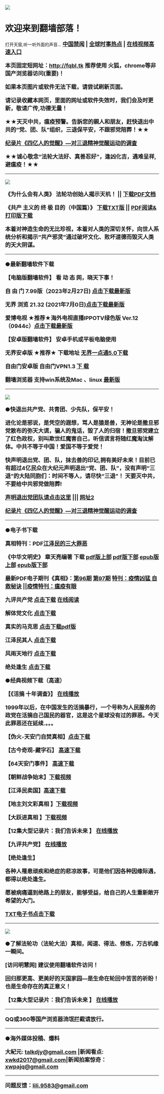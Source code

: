 ![](https://raw.githubusercontent.com/osurf/up/master/tu2.gif)

<a name="1" id="1" target="_blank"></a> <span id="1"></span>
# 欢迎来到翻墙部落！

打开天窗,听一听外面的声音... <A href="https://github.com/uuu3/u/blob/master/u.md#1" target=_blank><STRONG><FONT size=4>中国禁闻</FONT></STRONG></A><STRONG><FONT size=4> | </FONT></STRONG><A href="https://github.com/uuu3/u/blob/master/u.md#1" target=_blank><STRONG><FONT size=4>全球时事热点</FONT></STRONG></A><STRONG><FONT size=4> | [在线视频高速入口](https://d7gsazrogqicg.cloudfront.net/98gj)

**本页固定短网址**：**http://fqbl.tk**  推荐使用 火狐，chrome等非国产浏览器访问(重要)！

**如果本页图片或软件无法下载，请尝试刷新页面。**

**请记录收藏本网页，里面的网址或软件失效时，我们会及时更新，敬请广传,功德无量！**

★★天灭中共，瘟疫预警。告訴您的親人和朋友，赶快退出中共的“党、团、队”组织，**三退保平安**，不跟邪党陪葬！★★

 </FONT></STRONG><A href="https://d1j7c6m023fl7x.cloudfront.net/dta2V" target=_blank><STRONG><FONT size=4>纪录片《四亿人的觉醒》—对三退精神觉醒运动的调查</FONT></STRONG></A><STRONG><FONT size=4> 

★★诚心敬念“**法轮大法好、真善忍好**”，逢凶化吉，遇难呈祥,避瘟疫！★★

----------------------------------------------------------------------

![](https://raw.githubusercontent.com/osurf/up/master/Web-Banner.jpg)

**《为什么会有人类》** 法轮功创始人揭示天机！ || [下载PDF文档](https://bitbucket.org/fastfile2010/aaa202102/downloads/20230120.pdf) 

《共<m>产 主义的 终 极 目的（中国篇）》  [下载TXT版](https://bitbucket.org/fastfile2010/aaa202102/downloads/gczydzjmd.zip)  ||  [PDF阅读&打印版下载](https://bitbucket.org/fastfile2010/aaa202102/downloads/jpn-s.pdf)  
 
 本着对神造生命的无比珍视，本着对人类的深切关怀，向世人系统分析和揭示“共产邪灵”通过破坏文化、败坏道德而毁灭人类的天大阴谋。
 
 ----------------------------------------------------------------------

**●最新翻墙软件下载** 


【电脑版翻墙软件】  看 动 态 网，晓天下事！


**自 由 门** 7.99版（2023年2月27日) [点击下载最新版](https://bitbucket.org/fastfile2010/aaa202102/downloads/fg799p.rar) 

**无界 浏览** 21.32 (2021年7月0日)[点击下载最新版](https://bitbucket.org/fastfile2010/aaa202102/downloads/u2132.rar)

**爱博电视**  ★推荐★海外电视直播IPPOTV绿色版 Ver.12（0944c）[点击下载最新版](https://bitbucket.org/fastfile2010/aaa202102/downloads/iPPOTV.rar)

【安卓版翻墙软件】 安卓手机或平板电脑使用

**无界安卓版**  ★推荐★ 下载地址 [无界一点通5.0下载](https://bitbucket.org/fastfile2010/aaa202102/downloads/um5.apk)

**自由门安卓版**  自由门VPN1.3  [下  载](https://bitbucket.org/fastfile2010/aaa202102/downloads/fgvpn.apk)  
 
**翻墙浏览器** 支持win系统及Mac 、linux [最新版](https://github.com/fqcdn/fq/releases)

------------------------------------------------------------


![](https://raw.githubusercontent.com/osurf/up/master/tu3.gif)
<a name="2" id="2" target="_blank"></a> <span id="2"></span>

**●快退出共产党、共青团、少先队，保平安！**

进化论是邪说，是凭空的遐想，骂人是猿是兽，无神论是撒旦邪党散布的弥天大谎，骗人的鬼话，毁了人的归宿！撒旦邪党建立了红色政权，别叫欺世红魔害自己，听信谎言将随红魔淘汰解体。中共不等于中国！爱国不等于爱党！

快声明退出党、团、队，抹去兽的印记,拥有美好未来！目前已有超过4亿民众在大纪元声明退出“党、团、队”，没有声明“三退”的大陆同胞们：时间不等人，请尽快“三退”！ 天要灭中共，不要给中共邪党做陪葬! 

[声明退出党团队请点击这里](https://dfxrfb9070id6.cloudfront.net/tui) |||  [网址2](https://dhltq9qxjnmw2.cloudfront.net/tui) 

 </FONT></STRONG><A href="https://d1j7c6m023fl7x.cloudfront.net/dta2V" target=_blank><STRONG><FONT size=4>纪录片《四亿人的觉醒》—对三退精神觉醒运动的调查</FONT></STRONG></A><STRONG><FONT size=4> 
 
---------------------------------------------------------
**●电子书下载** 
 
 **真相特刊**：PDF[江泽民的三大罪恶](https://bitbucket.org/fastfile2010/aaa202102/downloads/zxtk-jzm.pdf)

**《中华文明史》** 章天亮编著  下载 [pdf版上部](https://bitbucket.org/fastfile2010/aaa202102/downloads/zhwms-a.pdf)  [pdf版下部](https://bitbucket.org/fastfile2010/aaa202102/downloads/zhwms-b.pdf)  [ epub版上部](https://bitbucket.org/fastfile2010/aaa202102/downloads/zhwms-a.epub)  [ epub版下部](https://bitbucket.org/fastfile2010/aaa202102/downloads/zhwms-b.epub)
  
**最新PDF电子期刊《真相》**：[第96期](https://bitbucket.org/fastfile2010/aaa202102/downloads/zx96.pdf)  [第97期](https://bitbucket.org/fastfile2010/aaa202102/downloads/zx97.pdf) [特刊：疫情凶猛 自救秘诀](https://bitbucket.org/fastfile2010/aaa202102/downloads/zjmj-read.pdf) ||[疫情特刊：瘟疫有眼](https://bitbucket.org/fastfile2010/aaa202102/downloads/wyyy.pdf) 

**九评共产党** [点击下载](https://bitbucket.org/fastfile2010/aaa202102/downloads/ebook_9p.zip) <STRONG><FONT size=4><A href="https://git.io/fjCRf" target=_blank><STRONG><FONT size=4>在线阅读 </FONT></STRONG></A></FONT></STRONG> 

**解体党文化** [点击下载](https://bitbucket.org/fastfile2010/aaa202102/downloads/ebook_jtdwh.zip)

**真实的马克思** [点击下载pdf版](https://bitbucket.org/fastfile2010/aaa202102/downloads/zsmx.pdf)

**江泽民其人** [点击下载](https://bitbucket.org/fastfile2010/aaa202102/downloads/ebook_jqr.zip)

**风雨天地行** [点击下载](https://bitbucket.org/fastfile2010/aaa202102/downloads/ebook_fytdx.zip)

**绝处逢生** [点击下载](https://bitbucket.org/fastfile2010/aaa202102/downloads/ebook_jcfs.zip)

**●经典视频下载**（高速）

【《活摘 十年调查》】  [在线播放](https://github.com/svappp)

1999年以后，在中国发生的活摘暴行，一个号称为人民服务的政党在活摘自己国民的器官，这是这个星球没有过的罪恶。今天此罪恶还在延续.。。。

【伪火-天安门自焚真相】[点击下载](https://bitbucket.org/fastfile2010/aaa202102/downloads/wh.3gp)

【古今奇观-藏字石】 [高速下载](https://bitbucket.org/fastfile2010/aaa202102/downloads/stone.3gp) 

【64天安门事件】 [高速下载](https://bitbucket.org/fastfile2010/aaa202102/downloads/6-4.3gp) 

【朝鲜战争始末】[下载视频](https://bitbucket.org/fastfile2010/aaa202102/downloads/koreawar.3gp)  

【江泽民卖国】[高速下载](https://bitbucket.org/fastfile2010/aaa202102/downloads/maiguo.3gp)

【地主刘文彩真相 】[下载视频](https://bitbucket.org/fastfile2010/aaa202102/downloads/liuwencai.3gp) 

【大跃进真相 】[下载视频](https://bitbucket.org/fastfile2010/aaa202102/downloads/DaYueJin.3gp)

【12集大型记录片：我们告诉未来 】 [在线播放](https://d3nx3jyvdb76se.cloudfront.net/DwRpH)

【九评共产党】 [在线播放](https://github.com/svappp)  

【绝处逢生】

各种人罹患顽疾和绝症的悲凉故事，可是他们因各种因缘际遇，都得以绝处逢生。

愿被病痛逼到绝路上的朋友，能够受益，给自己的人生重新敞开希望的大门。

[TXT电子书点击下载](https://bitbucket.org/fastfile2010/aaa202102/downloads/ebook_jcfs.zip)

-------------------------------------------------------------

![](https://raw.githubusercontent.com/osurf/up/master/tu4.gif)

**●了解法轮功（法轮大法）真相，闻道、得法、修炼，万古机缘一瞬间。**

[访问明慧网]  建议使用翻墙软件访问！

回归那更高、更美好的天国家园—是生命在轮回中苦苦的祈盼！也是生命存在的真正意义！

【12集大型记录片：我们告诉未来 】 [在线播放](https://d3nx3jyvdb76se.cloudfront.net/DwRpH)

-----------------------------------------------------------

QQ或360等国产浏览器流氓拦截请放行。

 -----------------------------------------------------------
 
 **●海外媒体投稿、爆料**
 
大紀元: talkdjy@gmail.com |新闻看点: xwkd2017@gmail.com|新闻拍案惊奇：xwpajq@gmail.com
 
-----------------------------------------------------------

问题反馈：lili.9583@gmail.com


